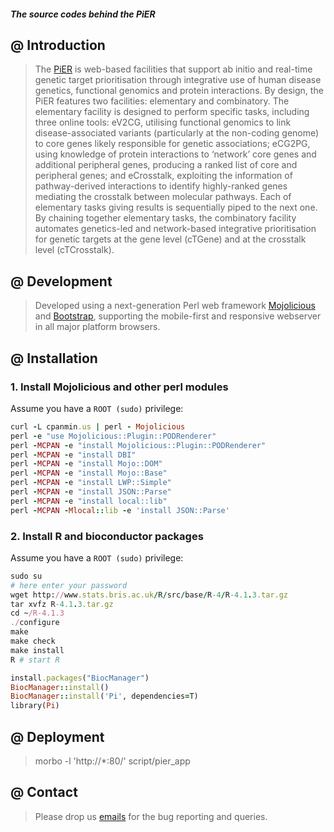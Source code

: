 #### *The source codes behind the PiER*

## @ Introduction
> The [PiER](http://www.genetictargets.com) is web-based facilities that support ab initio and real-time genetic target prioritisation through integrative use of human disease genetics, functional genomics and protein interactions. By design, the PiER features two facilities: elementary and combinatory. The elementary facility is designed to perform specific tasks, including three online tools: eV2CG, utilising functional genomics to link disease-associated variants (particularly at the non-coding genome) to core genes likely responsible for genetic associations; eCG2PG, using knowledge of protein interactions to ‘network’ core genes and additional peripheral genes, producing a ranked list of core and peripheral genes; and eCrosstalk, exploiting the information of pathway-derived interactions to identify highly-ranked genes mediating the crosstalk between molecular pathways. Each of elementary tasks giving results is sequentially piped to the next one. By chaining together elementary tasks, the combinatory facility automates genetics-led and network-based integrative prioritisation for genetic targets at the gene level (cTGene) and at the crosstalk level (cTCrosstalk). 

## @ Development
> Developed using a next-generation Perl web framework [Mojolicious](https://www.mojolicious.org) and [Bootstrap](https://getbootstrap.com), supporting the mobile-first and responsive webserver in all major platform browsers.

## @ Installation

### 1. Install Mojolicious and other perl modules

Assume you have a `ROOT (sudo)` privilege:
>
```ruby
curl -L cpanmin.us | perl - Mojolicious
perl -e "use Mojolicious::Plugin::PODRenderer"
perl -MCPAN -e "install Mojolicious::Plugin::PODRenderer"
perl -MCPAN -e "install DBI"
perl -MCPAN -e "install Mojo::DOM"
perl -MCPAN -e "install Mojo::Base"
perl -MCPAN -e "install LWP::Simple"
perl -MCPAN -e "install JSON::Parse"
perl -MCPAN -e "install local::lib"
perl -MCPAN -Mlocal::lib -e 'install JSON::Parse'
```

### 2. Install R and bioconductor packages
Assume you have a `ROOT (sudo)` privilege:
>
```ruby
sudo su
# here enter your password
wget http://www.stats.bris.ac.uk/R/src/base/R-4/R-4.1.3.tar.gz
tar xvfz R-4.1.3.tar.gz
cd ~/R-4.1.3
./configure
make
make check
make install
R # start R

install.packages("BiocManager")
BiocManager::install()
BiocManager::install('Pi', dependencies=T)
library(Pi)
```

## @ Deployment
> morbo -l 'http://*:80/' script/pier_app

## @ Contact
> Please drop us [emails](mailto:fh12355@rjh.com.cn) for the bug reporting and queries.

